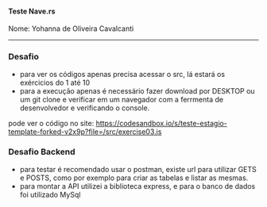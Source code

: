 <h4>Teste Nave.rs</h3>
Nome: Yohanna de Oliveira Cavalcanti
<hr>
<h3>Desafio</h3>
<ul>
  <li>para ver os códigos apenas precisa acessar o src, lá estará os exércicios do 1 até 10</li>
  <li>para a execução apenas é necessário fazer download por DESKTOP ou um git clone e verificar em um navegador com a ferrmenta de desenvolvedor e verificando o console.
</ul>

pode ver o código no site: https://codesandbox.io/s/teste-estagio-template-forked-v2x9p?file=/src/exercise03.js
<h3>Desafio Backend</h3>
 <ul>
   <li>para testar é recomendado usar o postman, existe url para utilizar GETS e POSTS, como por exemplo para criar as tabelas e listar as mesmas.</li>
   <li>para montar a API utilizei a biblioteca express, e para o banco de dados foi utilizado MySql</li></ul>
